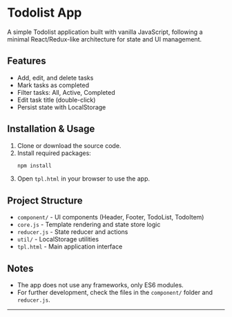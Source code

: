 # Todolist App

A simple Todolist application built with vanilla JavaScript, following a minimal React/Redux-like architecture for state and UI management.

## Features

- Add, edit, and delete tasks
- Mark tasks as completed
- Filter tasks: All, Active, Completed
- Edit task title (double-click)
- Persist state with LocalStorage

## Installation & Usage

1. Clone or download the source code.
2. Install required packages:
   ```bash
   npm install
   ```
3. Open `tpl.html` in your browser to use the app.

## Project Structure

- `component/` - UI components (Header, Footer, TodoList, TodoItem)
- `core.js` - Template rendering and state store logic
- `reducer.js` - State reducer and actions
- `util/` - LocalStorage utilities
- `tpl.html` - Main application interface

## Notes

- The app does not use any frameworks, only ES6 modules.
- For further development, check the files in the `component/` folder and `reducer.js`.

---
